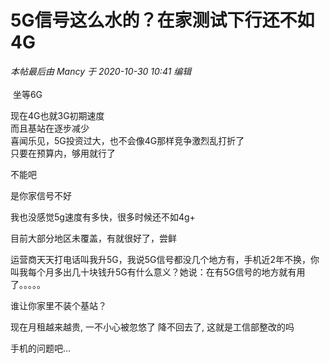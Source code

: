 # 5G信号这么水的？在家测试下行还不如4G


<i class="pstatus"> 本帖最后由 Mancy 于 2020-10-30 10:41 编辑 </i><br />
<br />
<img src="static/image/smiley/default/lol.gif" smilieid="12" border="0" alt="" /><img src="static/image/smiley/default/lol.gif" smilieid="12" border="0" alt="" /> 坐等6G <img src="static/image/smiley/yct/010.gif" smilieid="41" border="0" alt="" />

现在4G也就3G初期速度<br />
而且基站在逐步减少<br />
喜闻乐见，5G投资过大，也不会像4G那样竞争激烈乱打折了<br />
只要在预算内，够用就行了

不能吧<img id="aimg_rnfEe" onclick="zoom(this, this.src, 0, 0, 0)" class="zoom" src="https://cdn.jsdelivr.net/gh/hishis/forum-master/public/images/patch.gif" onmouseover="img_onmouseoverfunc(this)" onload="thumbImg(this)" border="0" alt="" />

是你家信号不好<img src="static/image/smiley/default/lol.gif" smilieid="12" border="0" alt="" /><img src="static/image/smiley/default/lol.gif" smilieid="12" border="0" alt="" />

我也没感觉5g速度有多快，很多时候还不如4g+

目前大部分地区未覆盖，有就很好了，尝鲜

运营商天天打电话叫我升5G，我说5G信号都没几个地方有，手机近2年不换，你叫我每个月多出几十块钱升5G有什么意义？她说：在有5G信号的地方就有用了。。。。。<img src="static/image/smiley/default/sweat.gif" smilieid="10" border="0" alt="" />

谁让你家里不装个基站？

现在月租越来越贵, 一不小心被忽悠了 降不回去了, 这就是工信部整改的吗<img src="static/image/smiley/default/lol.gif" smilieid="12" border="0" alt="" />

手机的问题吧...
